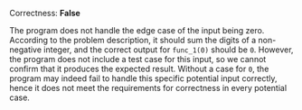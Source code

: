 Correctness: **False**

The program does not handle the edge case of the input being zero. According to the problem description, it should sum the digits of a non-negative integer, and the correct output for `func_1(0)` should be `0`. However, the program does not include a test case for this input, so we cannot confirm that it produces the expected result. Without a case for `0`, the program may indeed fail to handle this specific potential input correctly, hence it does not meet the requirements for correctness in every potential case.